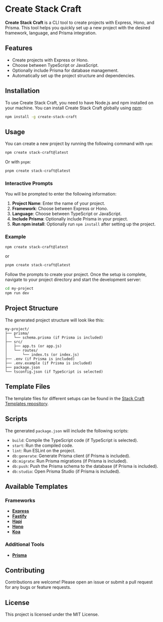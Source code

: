 # Create Stack Craft

**Create Stack Craft** is a CLI tool to create projects with Express, Hono, and Prisma. This tool helps you quickly set up a new project with the desired framework, language, and Prisma integration.

## Features

- Create projects with Express or Hono.
- Choose between TypeScript or JavaScript.
- Optionally include Prisma for database management.
- Automatically set up the project structure and dependencies.

## Installation

To use Create Stack Craft, you need to have Node.js and npm installed on your machine. You can install Create Stack Craft globally using [npm](https://www.npmjs.com/package/create-stack-craft):

```bash
npm install -g create-stack-craft
```

## Usage

You can create a new project by running the following command with `npm`:

```bash
npm create stack-craft@latest
```

Or with `pnpm`:

```bash
pnpm create stack-craft@latest
```

### Interactive Prompts

You will be prompted to enter the following information:

1. **Project Name**: Enter the name of your project.
2. **Framework**: Choose between Express or Hono.
3. **Language**: Choose between TypeScript or JavaScript.
4. **Include Prisma**: Optionally include Prisma in your project.
5. **Run npm install**: Optionally run `npm install` after setting up the project.

### Example

```bash
npm create stack-craft@latest
```

or

```bash
pnpm create stack-craft@latest
```

Follow the prompts to create your project. Once the setup is complete, navigate to your project directory and start the development server:

```bash
cd my-project
npm run dev
```

## Project Structure

The generated project structure will look like this:

```
my-project/
├── prisma/
│   └── schema.prisma (if Prisma is included)
├── src/
│   ├── app.ts (or app.js)
│   └── routes/
│       └── index.ts (or index.js)
├── .env (if Prisma is included)
├── .env.example (if Prisma is included)
├── package.json
└── tsconfig.json (if TypeScript is selected)
```

## Template Files

The template files for different setups can be found in the [Stack Craft Templates repository](https://github.com/dev-rio/stack-craft-templates/).

## Scripts

The generated `package.json` will include the following scripts:

- `build`: Compile the TypeScript code (if TypeScript is selected).
- `start`: Run the compiled code.
- `lint`: Run ESLint on the project.
- `db:generate`: Generate Prisma client (if Prisma is included).
- `db:migrate`: Run Prisma migrations (if Prisma is included).
- `db:push`: Push the Prisma schema to the database (if Prisma is included).
- `db:studio`: Open Prisma Studio (if Prisma is included).

## Available Templates

### Frameworks

- **[Express](https://expressjs.com/)**
- **[Fastify](https://fastify.dev/)**
- **[Hapi](https://hapi.dev/)**
- **[Hono](https://hono.dev/)**
- **[Koa](https://koajs.com/)**

### Additional Tools

- **[Prisma](https://www.prisma.io/)**

## Contributing

Contributions are welcome! Please open an issue or submit a pull request for any bugs or feature requests.

## License

This project is licensed under the MIT License.
